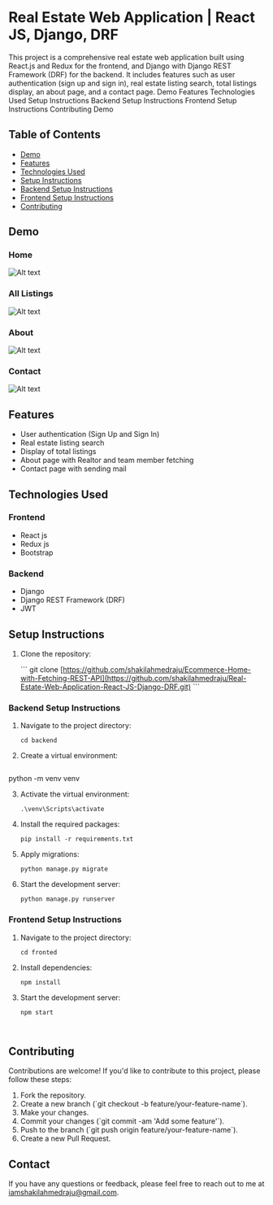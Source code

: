 # Real Estate Web Application | React JS, Django, DRF

This project is a comprehensive real estate web application built using React.js and Redux for the frontend, and Django with Django REST Framework (DRF) for the backend. It includes features such as user authentication (sign up and sign in), real estate listing search, total listings display, an about page, and a contact page.
Demo
Features
Technologies Used
Setup Instructions
Backend Setup Instructions
Frontend Setup Instructions
Contributing
Demo

## Table of Contents

- [Demo](#demo)
- [Features](#features)
- [Technologies Used](#technologies-used)
- [Setup Instructions](#setup-instructions)
- [Backend Setup Instructions](#backend-setup-instructions)
- [Frontend Setup Instructions](#frontend-setup-instructions)
- [Contributing](#contributing)

## Demo
### Home
![Alt text](/images/Realest-Estate-Home.png "Home")

### All Listings
![Alt text](/images/Realest-Estate-Listings.png "All Listings")

### About
![Alt text](/images/Realest-Estate-About.png "About")

### Contact
![Alt text](/images/Realest-Estate-Contact.png "Contact")

## Features

- User authentication (Sign Up and Sign In)
- Real estate listing search
- Display of total listings
- About page with Realtor and team member fetching
- Contact page with sending mail

## Technologies Used

### Frontend
- React js
- Redux js
- Bootstrap
  
### Backend
- Django
- Django REST Framework (DRF)
- JWT

## Setup Instructions

1. Clone the repository:

   \`\`\`
   git clone [https://github.com/shakilahmedraju/Ecommerce-Home-with-Fetching-REST-API](https://github.com/shakilahmedraju/Real-Estate-Web-Application-React-JS-Django-DRF.git)
   \`\`\`

### Backend Setup Instructions
1. Navigate to the project directory:

   ```run: 
   cd backend
   
2. Create a virtual environment:

   ```run
  python -m venv venv

3. Activate the virtual environment:

   ```run
   .\venv\Scripts\activate

4. Install the required packages:

   ```run: 
   pip install -r requirements.txt

5. Apply migrations:

   ```run: 
   python manage.py migrate

6. Start the development server:

   ```run: 
   python manage.py runserver
   
### Frontend Setup Instructions
1. Navigate to the project directory:

   ```
   cd fronted

3. Install dependencies:

   ```
   npm install

4. Start the development server:

   ```
   npm start



## Contributing

Contributions are welcome! If you'd like to contribute to this project, please follow these steps:

1. Fork the repository.
2. Create a new branch (\`git checkout -b feature/your-feature-name\`).
3. Make your changes.
4. Commit your changes (\`git commit -am 'Add some feature'\`).
5. Push to the branch (\`git push origin feature/your-feature-name\`).
6. Create a new Pull Request.

## Contact
If you have any questions or feedback, please feel free to reach out to me at iamshakilahmedraju@gmail.com.


